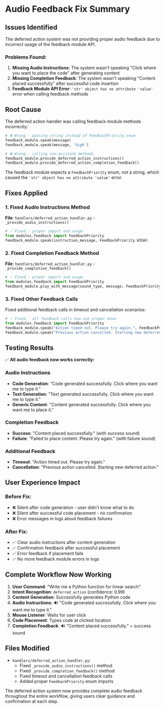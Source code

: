# Audio Feedback Fix Summary

## Issues Identified

The deferred action system was not providing proper audio feedback due to incorrect usage of the feedback module API.

### Problems Found:

1. **Missing Audio Instructions**: The system wasn't speaking "Click where you want to place the code" after generating content
2. **Missing Completion Feedback**: The system wasn't speaking "Content placed successfully" after successful code insertion
3. **Feedback Module API Error**: `'str' object has no attribute 'value'` error when calling feedback methods

## Root Cause

The deferred action handler was calling feedback module methods incorrectly:

```python
# ❌ Wrong - passing string instead of FeedbackPriority enum
feedback_module.speak(message)
feedback_module.speak(message, 'high')

# ❌ Wrong - calling non-existent methods
feedback_module.provide_deferred_action_instructions()
feedback_module.provide_deferred_action_completion_feedback()
```

The feedback module expects a `FeedbackPriority` enum, not a string, which caused the `'str' object has no attribute 'value'` error.

## Fixes Applied

### 1. Fixed Audio Instructions Method

**File**: `handlers/deferred_action_handler.py` - `_provide_audio_instructions()`

```python
# ✅ Fixed - proper import and usage
from modules.feedback import FeedbackPriority
feedback_module.speak(instruction_message, FeedbackPriority.HIGH)
```

### 2. Fixed Completion Feedback Method

**File**: `handlers/deferred_action_handler.py` - `_provide_completion_feedback()`

```python
# ✅ Fixed - proper import and usage
from modules.feedback import FeedbackPriority
feedback_module.play_with_message(sound_type, message, FeedbackPriority.HIGH)
```

### 3. Fixed Other Feedback Calls

Fixed additional feedback calls in timeout and cancellation scenarios:

```python
# ✅ Fixed - all feedback calls now use proper enum
from modules.feedback import FeedbackPriority
feedback_module.speak("Action timed out. Please try again.", FeedbackPriority.HIGH)
feedback_module.speak("Previous action cancelled. Starting new deferred action.", FeedbackPriority.NORMAL)
```

## Testing Results

✅ **All audio feedback now works correctly:**

### Audio Instructions

- **Code Generation**: "Code generated successfully. Click where you want me to type it."
- **Text Generation**: "Text generated successfully. Click where you want me to type it."
- **Generic Content**: "Content generated successfully. Click where you want me to place it."

### Completion Feedback

- **Success**: "Content placed successfully." (with success sound)
- **Failure**: "Failed to place content. Please try again." (with failure sound)

### Additional Feedback

- **Timeout**: "Action timed out. Please try again."
- **Cancellation**: "Previous action cancelled. Starting new deferred action."

## User Experience Impact

### Before Fix:

- ❌ Silent after code generation - user didn't know what to do
- ❌ Silent after successful code placement - no confirmation
- ❌ Error messages in logs about feedback failures

### After Fix:

- ✅ Clear audio instructions after content generation
- ✅ Confirmation feedback after successful placement
- ✅ Error feedback if placement fails
- ✅ No more feedback module errors in logs

## Complete Workflow Now Working

1. **User Command**: "Write me a Python function for linear search"
2. **Intent Recognition**: `deferred_action` (confidence: 0.99)
3. **Content Generation**: Successfully generates Python code
4. **Audio Instructions**: 🔊 "Code generated successfully. Click where you want me to type it."
5. **Mouse Listener**: Waits for user click
6. **Code Placement**: Types code at clicked location
7. **Completion Feedback**: 🔊 "Content placed successfully." + success sound

## Files Modified

- `handlers/deferred_action_handler.py`:
  - Fixed `_provide_audio_instructions()` method
  - Fixed `_provide_completion_feedback()` method
  - Fixed timeout and cancellation feedback calls
  - Added proper `FeedbackPriority` enum imports

The deferred action system now provides complete audio feedback throughout the entire workflow, giving users clear guidance and confirmation at each step.
